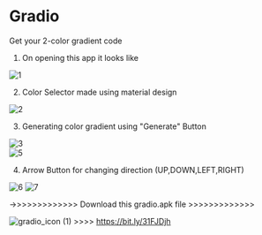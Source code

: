 # Gradio
Get your 2-color gradient code
1. On opening this app it looks like

![1](https://user-images.githubusercontent.com/36043230/91703628-1ea66880-eb98-11ea-83ec-f50ab5a3ec6c.jpg)

2. Color Selector made using material design

![2](https://user-images.githubusercontent.com/36043230/91703739-4ac1e980-eb98-11ea-9f0d-76153c026178.jpg)


3. Generating color gradient using "Generate" Button

![3](https://user-images.githubusercontent.com/36043230/91703845-7349e380-eb98-11ea-8476-6098b84c9323.jpg)    
                   ![5](https://user-images.githubusercontent.com/36043230/91703865-7b098800-eb98-11ea-9642-b2ecd7476093.jpg)


4.  Arrow Button for changing direction (UP,DOWN,LEFT,RIGHT)

![6](https://user-images.githubusercontent.com/36043230/91704079-bad06f80-eb98-11ea-81a6-a9612dea56c9.jpg)
                  ![7](https://user-images.githubusercontent.com/36043230/91704086-bd32c980-eb98-11ea-8f98-d9be35d4c438.jpg)


->>>>>>>>>>>>>   Download this gradio.apk file >>>>>>>>>>>>>

 ![gradio_icon (1)](https://user-images.githubusercontent.com/36043230/91707200-1997e800-eb9d-11ea-93ed-b5e79bc050ab.png)      >>>>    https://bit.ly/31FJDjh
